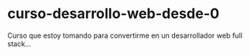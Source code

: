 # curso-desarrollo-web-desde-0
Curso que estoy tomando para convertirme en un desarrollador web full stack... 
